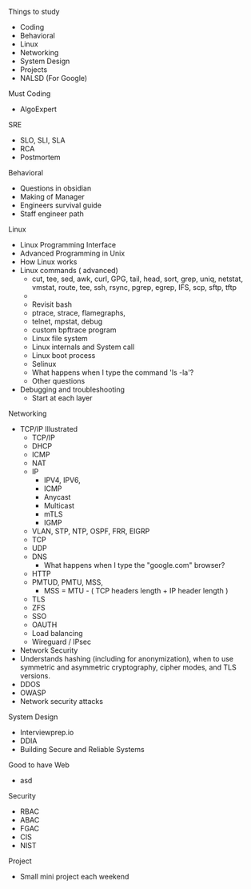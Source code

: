Things to study
- Coding 
- Behavioral
- Linux
- Networking
- System Design
- Projects
- NALSD (For Google)

Must
Coding
- AlgoExpert

SRE
- SLO, SLI, SLA
- RCA
- Postmortem

Behavioral
- Questions in obsidian
- Making of Manager
- Engineers survival guide
- Staff engineer path

Linux
- Linux Programming Interface
- Advanced Programming in Unix
- How Linux works
- Linux commands ( advanced) 
	- cut, tee, sed, awk, curl, GPG, tail, head, sort, grep, uniq, netstat, vmstat, route, tee, ssh, rsync, pgrep, egrep, IFS, scp, sftp, tftp
	- 
	- Revisit bash
	- ptrace, strace, flamegraphs, 
	- telnet, mpstat, debug
	- custom bpftrace program
	- Linux file system
	- Linux internals and System call
	- Linux boot process
	- Selinux
	- What happens when I type the command 'ls -la'?
	- Other questions
- Debugging and troubleshooting
	- Start at each layer

Networking
- TCP/IP Illustrated
	- TCP/IP
	- DHCP
	- ICMP
	- NAT
	- IP
		- IPV4, IPV6, 
		- ICMP
		- Anycast
		- Multicast
		- mTLS
		- IGMP
	- VLAN, STP, NTP, OSPF, FRR, EIGRP
	- TCP
	- UDP
	- DNS
		- What happens when I type the "google.com" browser?
	- HTTP
	- PMTUD, PMTU, MSS, 
		- MSS = MTU - ( TCP headers length + IP header length )
	- TLS
	- ZFS
	- SSO
	- OAUTH
	- Load balancing
	- Wireguard / IPsec
- Network Security
- Understands hashing (including for anonymization), when to use symmetric and asymmetric cryptography, cipher modes, and TLS versions.
- DDOS
- OWASP
- Network security attacks

System Design
- Interviewprep.io
- DDIA
- Building Secure and Reliable Systems

Good to have
Web
- asd

Security
- RBAC
- ABAC
- FGAC
- CIS
- NIST

Project
- Small mini project each weekend

